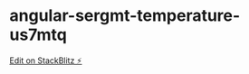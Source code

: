 # angular-sergmt-temperature-us7mtq

[Edit on StackBlitz ⚡️](https://stackblitz.com/edit/angular-sergmt-temperature-us7mtq)